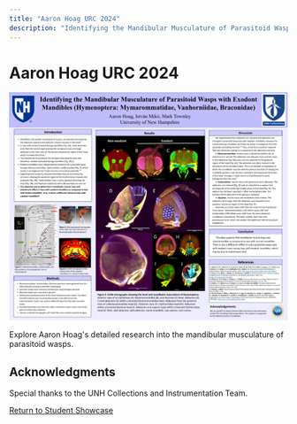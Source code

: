```yaml
---
title: "Aaron Hoag URC 2024"
description: "Identifying the Mandibular Musculature of Parasitoid Wasps with Exodont Mandibles"
---
```


# Aaron Hoag URC 2024

![Aaron Hoag URC 2024 Poster](/src/assets/images/URC_Posters/AaronHoagURC2024.png)

Explore Aaron Hoag's detailed research into the mandibular musculature of parasitoid wasps.

## Acknowledgments
Special thanks to the UNH Collections and Instrumentation Team.

[Return to Student Showcase](./student-showcase.md)
